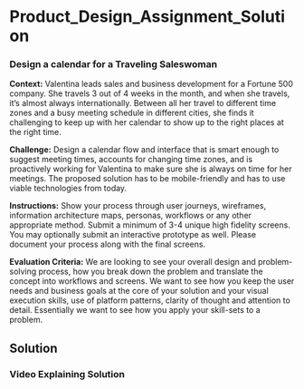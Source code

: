 # Product_Design_Assignment_Solution

### Design a calendar for a Traveling Saleswoman

**Context:** Valentina leads sales and business development for a Fortune 500 company. She travels 3 out of 4 weeks in the month, and when she travels, it’s almost always internationally. Between all her travel to different time zones and a busy meeting schedule in different cities, she finds it challenging to keep up with her calendar to show up to the right places at the right time.

**Challenge:** Design a calendar flow and interface that is smart enough to suggest meeting times, accounts for changing time zones, and is proactively working for Valentina to make sure she is always on time for her meetings. The proposed solution has to be mobile-friendly and has to use viable technologies from today.

**Instructions:** Show your process through user journeys, wireframes, information architecture maps, personas, workflows or any other appropriate method. Submit a minimum of 3-4 unique high fidelity screens. You may optionally submit an interactive prototype as well. Please document your process along with the final screens.

**Evaluation Criteria:** We are looking to see your overall design and problem-solving process, how you break down the problem and translate the concept into workflows and screens. We want to see how you keep the user needs and business goals at the core of your solution and your visual execution skills, use of platform patterns, clarity of thought and attention to detail. Essentially we want to see how you apply your skill-sets to a problem.


## Solution




### Video Explaining Solution
